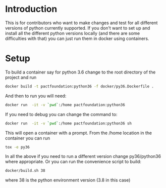 # Introduction

This is for contributors who want to make changes and test for all different versions of python currently supported. If you don't want to set up and install all the different python versions locally (and there are some difficulties with that) you can just run them in docker using containers.

# Setup

To build a container say for python 3.6 change to the root directory of the project and run

```bash
docker build -t pactfoundation:python36 -f docker/py36.Dockerfile .
```

And then to run you will need:

```bash
docker run  -it -v `pwd`:/home pactfoundation:python36
```

If you need to debug you can change the command to:

```bash
docker run  -it -v `pwd`:/home pactfoundation:python36 sh
```

This will open a container with a prompt. From the /home location in the container you can run

```bash
tox -e py36
```

In all the above if you need to run a different version change py36/python36 where appropriate. Or you can run the convenience script to build:

```bash
docker/build.sh 38
```

where 38 is the python environment version (3.8 in this case)